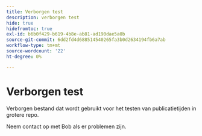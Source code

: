 ```yaml
---
title: Verborgen test
description: verborgen test
hide: true
hidefromtoc: true
exl-id: b6b0f429-b619-4b8e-ab81-ad190dae5a0b
source-git-commit: 6dd2fd4d688514540265fa3b0d2634194fb6a7ab
workflow-type: tm+mt
source-wordcount: '22'
ht-degree: 0%

---
```


# Verborgen test

Verborgen bestand dat wordt gebruikt voor het testen van publicatietijden in grotere repo.

Neem contact op met Bob als er problemen zijn.
